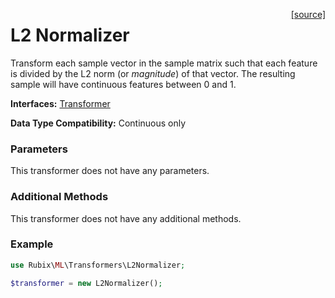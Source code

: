 <span style="float:right;"><a href="https://github.com/RubixML/RubixML/blob/master/src/Transformers/L2Normalizer.php">[source]</a></span>

# L2 Normalizer
Transform each sample vector in the sample matrix such that each feature is divided by the L2 norm (or *magnitude*) of that vector. The resulting sample will have continuous features between 0 and 1.

**Interfaces:** [Transformer](api.md#transformer)

**Data Type Compatibility:** Continuous only

### Parameters
This transformer does not have any parameters.

### Additional Methods
This transformer does not have any additional methods.

### Example
```php
use Rubix\ML\Transformers\L2Normalizer;

$transformer = new L2Normalizer();
```